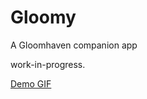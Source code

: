 # Gloomy

A Gloomhaven companion app

work-in-progress.

[Demo GIF](https://i.imgur.com/j9TTrzr.gif)
